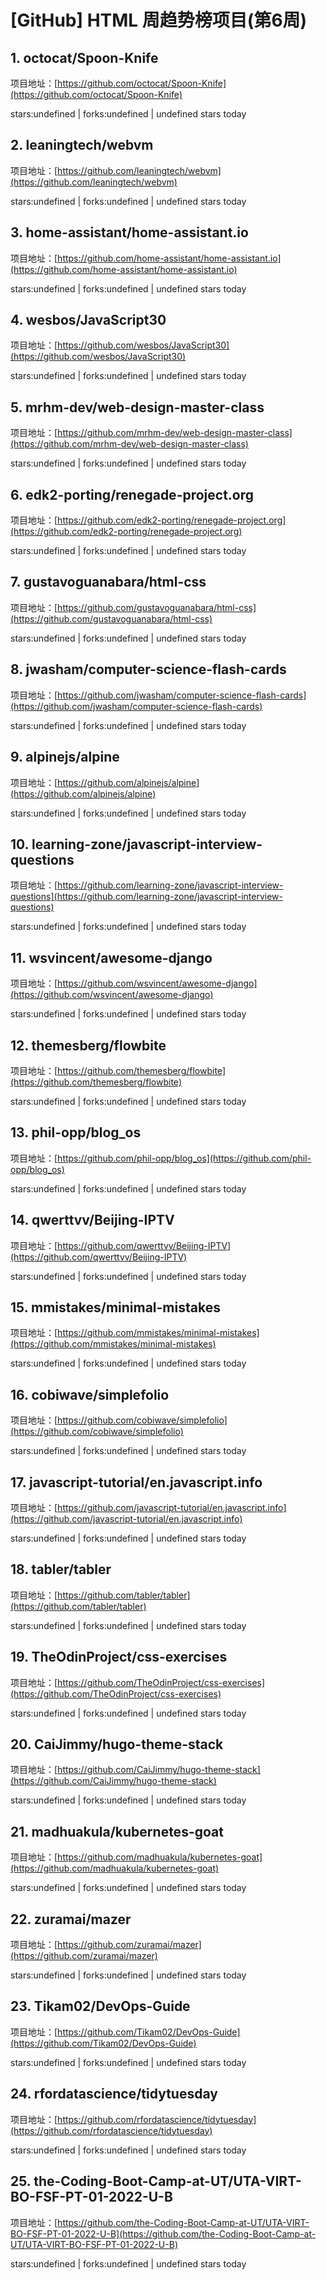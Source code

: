 # [GitHub] HTML 周趋势榜项目(第6周)

## 1. octocat/Spoon-Knife 

项目地址：[https://github.com/octocat/Spoon-Knife](https://github.com/octocat/Spoon-Knife)

stars:undefined | forks:undefined | undefined stars today 



## 2. leaningtech/webvm 

项目地址：[https://github.com/leaningtech/webvm](https://github.com/leaningtech/webvm)

stars:undefined | forks:undefined | undefined stars today 



## 3. home-assistant/home-assistant.io 

项目地址：[https://github.com/home-assistant/home-assistant.io](https://github.com/home-assistant/home-assistant.io)

stars:undefined | forks:undefined | undefined stars today 



## 4. wesbos/JavaScript30 

项目地址：[https://github.com/wesbos/JavaScript30](https://github.com/wesbos/JavaScript30)

stars:undefined | forks:undefined | undefined stars today 



## 5. mrhm-dev/web-design-master-class 

项目地址：[https://github.com/mrhm-dev/web-design-master-class](https://github.com/mrhm-dev/web-design-master-class)

stars:undefined | forks:undefined | undefined stars today 



## 6. edk2-porting/renegade-project.org 

项目地址：[https://github.com/edk2-porting/renegade-project.org](https://github.com/edk2-porting/renegade-project.org)

stars:undefined | forks:undefined | undefined stars today 



## 7. gustavoguanabara/html-css 

项目地址：[https://github.com/gustavoguanabara/html-css](https://github.com/gustavoguanabara/html-css)

stars:undefined | forks:undefined | undefined stars today 



## 8. jwasham/computer-science-flash-cards 

项目地址：[https://github.com/jwasham/computer-science-flash-cards](https://github.com/jwasham/computer-science-flash-cards)

stars:undefined | forks:undefined | undefined stars today 



## 9. alpinejs/alpine 

项目地址：[https://github.com/alpinejs/alpine](https://github.com/alpinejs/alpine)

stars:undefined | forks:undefined | undefined stars today 



## 10. learning-zone/javascript-interview-questions 

项目地址：[https://github.com/learning-zone/javascript-interview-questions](https://github.com/learning-zone/javascript-interview-questions)

stars:undefined | forks:undefined | undefined stars today 



## 11. wsvincent/awesome-django 

项目地址：[https://github.com/wsvincent/awesome-django](https://github.com/wsvincent/awesome-django)

stars:undefined | forks:undefined | undefined stars today 



## 12. themesberg/flowbite 

项目地址：[https://github.com/themesberg/flowbite](https://github.com/themesberg/flowbite)

stars:undefined | forks:undefined | undefined stars today 



## 13. phil-opp/blog_os 

项目地址：[https://github.com/phil-opp/blog_os](https://github.com/phil-opp/blog_os)

stars:undefined | forks:undefined | undefined stars today 



## 14. qwerttvv/Beijing-IPTV 

项目地址：[https://github.com/qwerttvv/Beijing-IPTV](https://github.com/qwerttvv/Beijing-IPTV)

stars:undefined | forks:undefined | undefined stars today 



## 15. mmistakes/minimal-mistakes 

项目地址：[https://github.com/mmistakes/minimal-mistakes](https://github.com/mmistakes/minimal-mistakes)

stars:undefined | forks:undefined | undefined stars today 



## 16. cobiwave/simplefolio 

项目地址：[https://github.com/cobiwave/simplefolio](https://github.com/cobiwave/simplefolio)

stars:undefined | forks:undefined | undefined stars today 



## 17. javascript-tutorial/en.javascript.info 

项目地址：[https://github.com/javascript-tutorial/en.javascript.info](https://github.com/javascript-tutorial/en.javascript.info)

stars:undefined | forks:undefined | undefined stars today 



## 18. tabler/tabler 

项目地址：[https://github.com/tabler/tabler](https://github.com/tabler/tabler)

stars:undefined | forks:undefined | undefined stars today 



## 19. TheOdinProject/css-exercises 

项目地址：[https://github.com/TheOdinProject/css-exercises](https://github.com/TheOdinProject/css-exercises)

stars:undefined | forks:undefined | undefined stars today 



## 20. CaiJimmy/hugo-theme-stack 

项目地址：[https://github.com/CaiJimmy/hugo-theme-stack](https://github.com/CaiJimmy/hugo-theme-stack)

stars:undefined | forks:undefined | undefined stars today 



## 21. madhuakula/kubernetes-goat 

项目地址：[https://github.com/madhuakula/kubernetes-goat](https://github.com/madhuakula/kubernetes-goat)

stars:undefined | forks:undefined | undefined stars today 



## 22. zuramai/mazer 

项目地址：[https://github.com/zuramai/mazer](https://github.com/zuramai/mazer)

stars:undefined | forks:undefined | undefined stars today 



## 23. Tikam02/DevOps-Guide 

项目地址：[https://github.com/Tikam02/DevOps-Guide](https://github.com/Tikam02/DevOps-Guide)

stars:undefined | forks:undefined | undefined stars today 



## 24. rfordatascience/tidytuesday 

项目地址：[https://github.com/rfordatascience/tidytuesday](https://github.com/rfordatascience/tidytuesday)

stars:undefined | forks:undefined | undefined stars today 



## 25. the-Coding-Boot-Camp-at-UT/UTA-VIRT-BO-FSF-PT-01-2022-U-B 

项目地址：[https://github.com/the-Coding-Boot-Camp-at-UT/UTA-VIRT-BO-FSF-PT-01-2022-U-B](https://github.com/the-Coding-Boot-Camp-at-UT/UTA-VIRT-BO-FSF-PT-01-2022-U-B)

stars:undefined | forks:undefined | undefined stars today 



